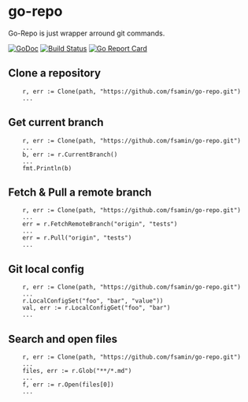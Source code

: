 # go-repo

Go-Repo is just wrapper arround git commands.

[![GoDoc](https://img.shields.io/badge/godoc-reference-blue.svg)](http://godoc.org/github.com/fsamin/go-repo) [![Build Status](https://travis-ci.org/fsamin/go-repo.svg?branch=master)](https://travis-ci.org/fsamin/go-repo) [![Go Report Card](https://goreportcard.com/badge/github.com/fsamin/go-repo)](https://goreportcard.com/report/github.com/fsamin/go-repo)

## Clone a repository

````golang
    r, err := Clone(path, "https://github.com/fsamin/go-repo.git")
    ...
````

## Get current branch
````golang
    r, err := Clone(path, "https://github.com/fsamin/go-repo.git")
    ...
    b, err := r.CurrentBranch()
    ...
    fmt.Println(b)
````

## Fetch & Pull a remote branch
````golang
    r, err := Clone(path, "https://github.com/fsamin/go-repo.git")
    ...
    err = r.FetchRemoteBranch("origin", "tests")
    ...
    err = r.Pull("origin", "tests")
    ...
````

## Git local config
````golang 
    r, err := Clone(path, "https://github.com/fsamin/go-repo.git")
    ...
    r.LocalConfigSet("foo", "bar", "value"))
    val, err := r.LocalConfigGet("foo", "bar")
    ...
````

## Search and open files
````golang 
    r, err := Clone(path, "https://github.com/fsamin/go-repo.git")
    ...
    files, err := r.Glob("**/*.md")
    ...
    f, err := r.Open(files[0])
    ...
````
